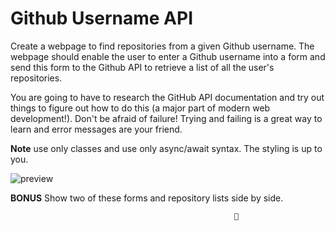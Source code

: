 # Github Username API

Create a webpage to find repositories from a given Github username. The webpage should enable the user to enter a Github username into a form and send this form to the Github API to retrieve a list of all the user's repositories.

You are going to have to research the GitHub API documentation and try out things to figure out how to do this (a major part of modern web development!). Don't be afraid of failure! Trying and failing is a great way to learn and error messages are your friend.

**Note** use only classes and use only async/await syntax. The styling is up to you.
  
![preview](./demo.gif)

**BONUS** Show two of these forms and repository lists side by side.























































                                                      🐢

